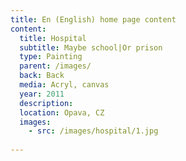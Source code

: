 ```yaml
---
title: En (English) home page content
content:
  title: Hospital
  subtitle: Maybe school|Or prison
  type: Painting
  parent: /images/
  back: Back
  media: Acryl, canvas
  year: 2011
  description: 
  location: Opava, CZ
  images:
    - src: /images/hospital/1.jpg
    
---
```

